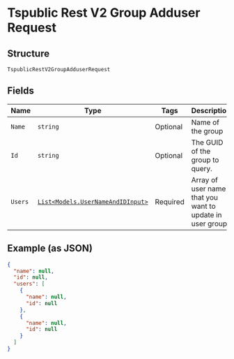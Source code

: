 
# Tspublic Rest V2 Group Adduser Request

## Structure

`TspublicRestV2GroupAdduserRequest`

## Fields

| Name | Type | Tags | Description |
|  --- | --- | --- | --- |
| `Name` | `string` | Optional | Name of the group |
| `Id` | `string` | Optional | The GUID of the group to query. |
| `Users` | [`List<Models.UserNameAndIDInput>`](../../doc/models/user-name-and-id-input.md) | Required | Array of user name that you want to update in user group. |

## Example (as JSON)

```json
{
  "name": null,
  "id": null,
  "users": [
    {
      "name": null,
      "id": null
    },
    {
      "name": null,
      "id": null
    }
  ]
}
```

